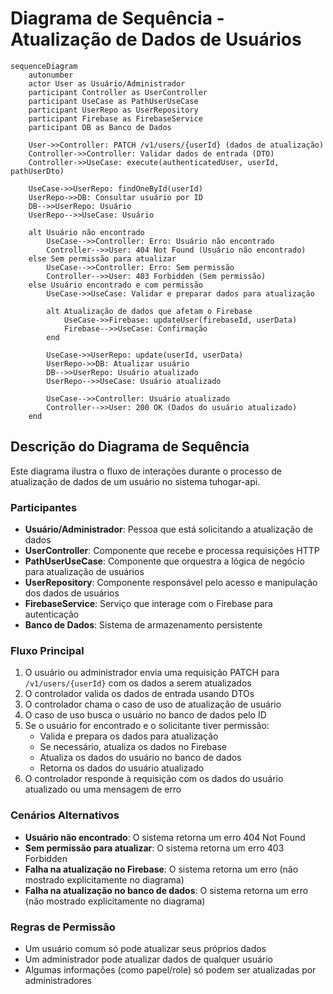 # Diagrama de Sequência - Atualização de Dados de Usuários

```mermaid
sequenceDiagram
    autonumber
    actor User as Usuário/Administrador
    participant Controller as UserController
    participant UseCase as PathUserUseCase
    participant UserRepo as UserRepository
    participant Firebase as FirebaseService
    participant DB as Banco de Dados
    
    User->>Controller: PATCH /v1/users/{userId} (dados de atualização)
    Controller->>Controller: Validar dados de entrada (DTO)
    Controller->>UseCase: execute(authenticatedUser, userId, pathUserDto)
    
    UseCase->>UserRepo: findOneById(userId)
    UserRepo->>DB: Consultar usuário por ID
    DB-->>UserRepo: Usuário
    UserRepo-->>UseCase: Usuário
    
    alt Usuário não encontrado
        UseCase-->>Controller: Erro: Usuário não encontrado
        Controller-->>User: 404 Not Found (Usuário não encontrado)
    else Sem permissão para atualizar
        UseCase-->>Controller: Erro: Sem permissão
        Controller-->>User: 403 Forbidden (Sem permissão)
    else Usuário encontrado e com permissão
        UseCase->>UseCase: Validar e preparar dados para atualização
        
        alt Atualização de dados que afetam o Firebase
            UseCase->>Firebase: updateUser(firebaseId, userData)
            Firebase-->>UseCase: Confirmação
        end
        
        UseCase->>UserRepo: update(userId, userData)
        UserRepo->>DB: Atualizar usuário
        DB-->>UserRepo: Usuário atualizado
        UserRepo-->>UseCase: Usuário atualizado
        
        UseCase-->>Controller: Usuário atualizado
        Controller-->>User: 200 OK (Dados do usuário atualizado)
    end
```

## Descrição do Diagrama de Sequência

Este diagrama ilustra o fluxo de interações durante o processo de atualização de dados de um usuário no sistema tuhogar-api.

### Participantes
- **Usuário/Administrador**: Pessoa que está solicitando a atualização de dados
- **UserController**: Componente que recebe e processa requisições HTTP
- **PathUserUseCase**: Componente que orquestra a lógica de negócio para atualização de usuários
- **UserRepository**: Componente responsável pelo acesso e manipulação dos dados de usuários
- **FirebaseService**: Serviço que interage com o Firebase para autenticação
- **Banco de Dados**: Sistema de armazenamento persistente

### Fluxo Principal
1. O usuário ou administrador envia uma requisição PATCH para `/v1/users/{userId}` com os dados a serem atualizados
2. O controlador valida os dados de entrada usando DTOs
3. O controlador chama o caso de uso de atualização de usuário
4. O caso de uso busca o usuário no banco de dados pelo ID
5. Se o usuário for encontrado e o solicitante tiver permissão:
   - Valida e prepara os dados para atualização
   - Se necessário, atualiza os dados no Firebase
   - Atualiza os dados do usuário no banco de dados
   - Retorna os dados do usuário atualizado
6. O controlador responde à requisição com os dados do usuário atualizado ou uma mensagem de erro

### Cenários Alternativos
- **Usuário não encontrado**: O sistema retorna um erro 404 Not Found
- **Sem permissão para atualizar**: O sistema retorna um erro 403 Forbidden
- **Falha na atualização no Firebase**: O sistema retorna um erro (não mostrado explicitamente no diagrama)
- **Falha na atualização no banco de dados**: O sistema retorna um erro (não mostrado explicitamente no diagrama)

### Regras de Permissão
- Um usuário comum só pode atualizar seus próprios dados
- Um administrador pode atualizar dados de qualquer usuário
- Algumas informações (como papel/role) só podem ser atualizadas por administradores
